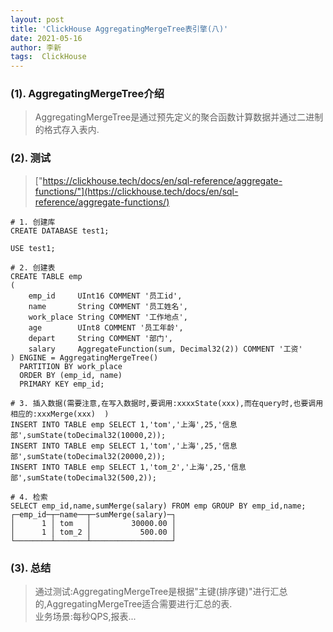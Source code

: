 ```yaml
---
layout: post
title: 'ClickHouse AggregatingMergeTree表引擎(八)'
date: 2021-05-16
author: 李新
tags:  ClickHouse
---
```


### (1). AggregatingMergeTree介绍
> AggregatingMergeTree是通过预先定义的聚合函数计算数据并通过二进制的格式存入表内.   

### (2). 测试
> ["https://clickhouse.tech/docs/en/sql-reference/aggregate-functions/"](https://clickhouse.tech/docs/en/sql-reference/aggregate-functions/)  

```
# 1. 创建库
CREATE DATABASE test1;

USE test1;

# 2. 创建表
CREATE TABLE emp
(
    emp_id     UInt16 COMMENT '员工id',
    name       String COMMENT '员工姓名',
    work_place String COMMENT '工作地点',
    age        UInt8 COMMENT '员工年龄',
    depart     String COMMENT '部门',
    salary     AggregateFunction(sum, Decimal32(2)) COMMENT '工资'
) ENGINE = AggregatingMergeTree() 
  PARTITION BY work_place
  ORDER BY (emp_id, name) 
  PRIMARY KEY emp_id;

# 3. 插入数据(需要注意,在写入数据时,要调用:xxxxState(xxx),而在query时,也要调用相应的:xxxMerge(xxx)  )
INSERT INTO TABLE emp SELECT 1,'tom','上海',25,'信息部',sumState(toDecimal32(10000,2));
INSERT INTO TABLE emp SELECT 1,'tom','上海',25,'信息部',sumState(toDecimal32(20000,2));
INSERT INTO TABLE emp SELECT 1,'tom_2','上海',25,'信息部',sumState(toDecimal32(500,2));

# 4. 检索
SELECT emp_id,name,sumMerge(salary) FROM emp GROUP BY emp_id,name;
┌─emp_id─┬─name──┬─sumMerge(salary)─┐
│      1 │ tom   │         30000.00 │
│      1 │ tom_2 │           500.00 │
└────────┴───────┴──────────────────┘
```
### (3). 总结
> 通过测试:AggregatingMergeTree是根据"主键(排序键)"进行汇总的,AggregatingMergeTree适合需要进行汇总的表.   
> 业务场景:每秒QPS,报表...